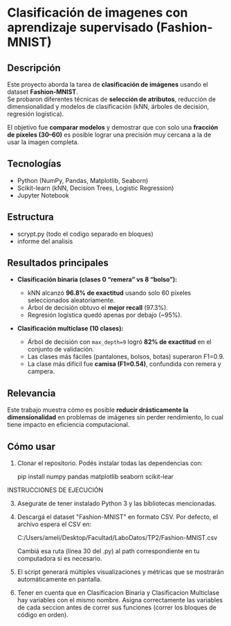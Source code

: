# Clasificación de imagenes con aprendizaje supervisado (Fashion-MNIST)

## Descripción
Este proyecto aborda la tarea de **clasificación de imágenes** usando el dataset **Fashion-MNIST**.  
Se probaron diferentes técnicas de **selección de atributos**, reducción de dimensionalidad y modelos de clasificación (kNN, árboles de decisión, regresión logística).

El objetivo fue **comparar modelos** y demostrar que con solo una **fracción de píxeles (30–60)** es posible lograr una precisión muy cercana a la de usar la imagen completa.

## Tecnologías
- Python (NumPy, Pandas, Matplotlib, Seaborn)
- Scikit-learn (kNN, Decision Trees, Logistic Regression)
- Jupyter Notebook

## Estructura
- scrypt.py (todo el codigo separado en bloques)
- informe del analisis

## Resultados principales
- **Clasificación binaria (clases 0 “remera” vs 8 “bolso”):**  
  - kNN alcanzó **96.8% de exactitud** usando solo 60 píxeles seleccionados aleatoriamente.  
  - Árbol de decisión obtuvo el **mejor recall** (97.3%).  
  - Regresión logística quedó apenas por debajo (~95%).  

- **Clasificación multiclase (10 clases):**  
  - Árbol de decisión con `max_depth=9` logró **82% de exactitud** en el conjunto de validación.  
  - Las clases más fáciles (pantalones, bolsos, botas) superaron F1=0.9.  
  - La clase más difícil fue **camisa (F1≈0.54)**, confundida con remera y campera.  

## Relevancia
Este trabajo muestra cómo es posible **reducir drásticamente la dimensionalidad** en problemas de imágenes sin perder rendimiento, lo cual tiene impacto en eficiencia computacional.

## Cómo usar
1. Clonar el repositorio.
Podés instalar todas las dependencias con:

    pip install numpy pandas matplotlib seaborn scikit-lear
   
INSTRUCCIONES DE EJECUCIÓN

3. Asegurate de tener instalado Python 3 y las bibliotecas mencionadas.

4. Descargá el dataset "Fashion-MNIST" en formato CSV. Por defecto, el archivo espera el CSV en:

    C:/Users/ameli/Desktop/Facultad/LaboDatos/TP2/Fashion-MNIST.csv

   Cambiá esa ruta (línea 30 del .py) al path correspondiente en tu computadora si es necesario.

5. El script generará múltiples visualizaciones y métricas que se mostrarán automáticamente en pantalla.
	
6. Tener en cuenta que en Clasificacion Binaria y Clasificacion Multiclase hay variables con el mismo nombre. Asigna correctamente las variables 
   de cada seccion antes de correr sus funciones (correr los bloques de código en orden).



